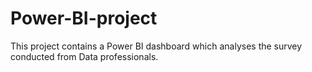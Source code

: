 # Power-BI-project
This project contains a Power BI dashboard which analyses the survey conducted from Data professionals. 

